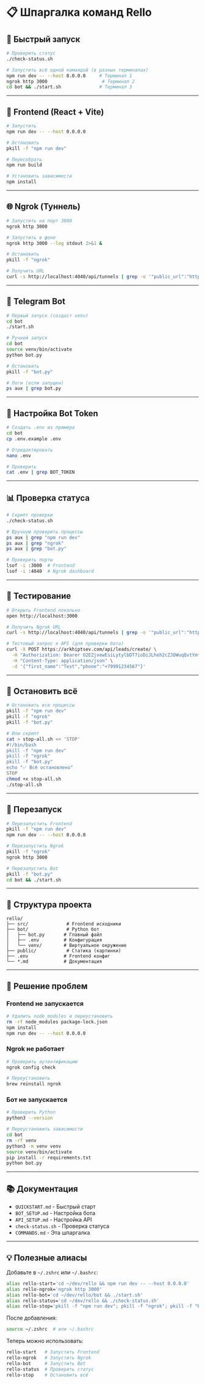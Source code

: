 # 📋 Шпаргалка команд Rello

## 🚀 Быстрый запуск

```bash
# Проверить статус
./check-status.sh

# Запустить всё одной командой (в разных терминалах)
npm run dev -- --host 0.0.0.0     # Терминал 1
ngrok http 3000                    # Терминал 2
cd bot && ./start.sh              # Терминал 3
```

---

## 🔧 Frontend (React + Vite)

```bash
# Запустить
npm run dev -- --host 0.0.0.0

# Остановить
pkill -f "npm run dev"

# Пересобрать
npm run build

# Установить зависимости
npm install
```

---

## 🌐 Ngrok (Туннель)

```bash
# Запустить на порт 3000
ngrok http 3000

# Запустить в фоне
ngrok http 3000 --log stdout 2>&1 &

# Остановить
pkill -f "ngrok"

# Получить URL
curl -s http://localhost:4040/api/tunnels | grep -o '"public_url":"https://[^"]*"'
```

---

## 🤖 Telegram Bot

```bash
# Первый запуск (создаст venv)
cd bot
./start.sh

# Ручной запуск
cd bot
source venv/bin/activate
python bot.py

# Остановить
pkill -f "bot.py"

# Логи (если запущен)
ps aux | grep bot.py
```

---

## 📝 Настройка Bot Token

```bash
# Создать .env из примера
cd bot
cp .env.example .env

# Отредактировать
nano .env

# Проверить
cat .env | grep BOT_TOKEN
```

---

## 📊 Проверка статуса

```bash
# Скрипт проверки
./check-status.sh

# Вручную проверить процессы
ps aux | grep "npm run dev"
ps aux | grep "ngrok"
ps aux | grep "bot.py"

# Проверить порты
lsof -i :3000  # Frontend
lsof -i :4040  # Ngrok dashboard
```

---

## 🧪 Тестирование

```bash
# Открыть Frontend локально
open http://localhost:3000

# Получить Ngrok URL
curl -s http://localhost:4040/api/tunnels | grep -o '"public_url":"https://[^"]*"' | head -1 | cut -d'"' -f4

# Тестовый запрос к API (для проверки бота)
curl -X POST https://arkhiptsev.com/api/leads/create/ \
  -H "Authorization: Bearer O2EZjvewEsiLytylbDT7ioDiJLheh2cZJDWuqQvtYmtW1BZetj7ylKimJBQUTTqM" \
  -H "Content-Type: application/json" \
  -d '{"first_name":"Test","phone":"+79991234567"}'
```

---

## 🛑 Остановить всё

```bash
# Остановить все процессы
pkill -f "npm run dev"
pkill -f "ngrok"
pkill -f "bot.py"

# Или скрипт
cat > stop-all.sh << 'STOP'
#!/bin/bash
pkill -f "npm run dev"
pkill -f "ngrok"
pkill -f "bot.py"
echo "✅ Всё остановлено"
STOP
chmod +x stop-all.sh
./stop-all.sh
```

---

## 🔄 Перезапуск

```bash
# Перезапустить Frontend
pkill -f "npm run dev"
npm run dev -- --host 0.0.0.0

# Перезапустить Ngrok
pkill -f "ngrok"
ngrok http 3000

# Перезапустить Bot
pkill -f "bot.py"
cd bot && ./start.sh
```

---

## 📁 Структура проекта

```
rello/
├── src/              # Frontend исходники
├── bot/              # Python бот
│   ├── bot.py       # Главный файл
│   ├── .env         # Конфигурация
│   └── venv/        # Виртуальное окружение
├── public/           # Статика (картинки)
├── .env             # Frontend конфиг
└── *.md             # Документация
```

---

## 🐛 Решение проблем

### Frontend не запускается

```bash
# Удалить node_modules и переустановить
rm -rf node_modules package-lock.json
npm install
npm run dev -- --host 0.0.0.0
```

### Ngrok не работает

```bash
# Проверить аутентификацию
ngrok config check

# Переустановить
brew reinstall ngrok
```

### Бот не запускается

```bash
# Проверить Python
python3 --version

# Переустановить зависимости
cd bot
rm -rf venv
python3 -m venv venv
source venv/bin/activate
pip install -r requirements.txt
python bot.py
```

---

## 📚 Документация

- `QUICKSTART.md` - Быстрый старт
- `BOT_SETUP.md` - Настройка бота
- `API_SETUP.md` - Настройка API
- `check-status.sh` - Проверка статуса
- `COMMANDS.md` - Эта шпаргалка

---

## 💡 Полезные алиасы

Добавьте в `~/.zshrc` или `~/.bashrc`:

```bash
alias rello-start='cd ~/dev/rello && npm run dev -- --host 0.0.0.0'
alias rello-ngrok='ngrok http 3000'
alias rello-bot='cd ~/dev/rello/bot && ./start.sh'
alias rello-status='cd ~/dev/rello && ./check-status.sh'
alias rello-stop='pkill -f "npm run dev"; pkill -f "ngrok"; pkill -f "bot.py"'
```

После добавления:
```bash
source ~/.zshrc  # или ~/.bashrc
```

Теперь можно использовать:
```bash
rello-start   # Запустить Frontend
rello-ngrok   # Запустить Ngrok
rello-bot     # Запустить Bot
rello-status  # Проверить статус
rello-stop    # Остановить всё
```
